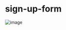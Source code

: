 # sign-up-form

 ![image](https://github.com/shakilkhan2/sign-up-form/assets/121633983/d96aab05-4022-4ee1-ab3c-29d92a207cb4)

